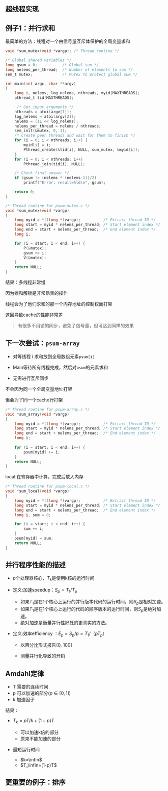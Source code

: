 ## 超线程实现





## 例子1：并行求和

最简单的方法：线程对一个由信号量互斥体保护的全局变量求和

```c
void *sum_mutex(void *vargp); /* Thread routine */

/* Global shared variables */
long gsum = 0;           /* Global sum */
long nelems_per_thread;  /* Number of elements to sum */
sem_t mutex;             /* Mutex to protect global sum */

int main(int argc, char **argv)
{
    long i, nelems, log_nelems, nthreads, myid[MAXTHREADS];
    pthread_t tid[MAXTHREADS];

     /* Get input arguments */
    nthreads = atoi(argv[1]);
    log_nelems = atoi(argv[2]);
    nelems = (1L << log_nelems);
    nelems_per_thread = nelems / nthreads;
    sem_init(&mutex, 0, 1);
    /* Create peer threads and wait for them to finish */
    for (i = 0; i < nthreads; i++) {                                    
        myid[i] = i;                                  
        Pthread_create(&tid[i], NULL, sum_mutex, &myid[i]); 
    }
    for (i = 0; i < nthreads; i++)
		Pthread_join(tid[i], NULL);                   

    /* Check final answer */
    if (gsum != (nelems * (nelems-1))/2)
        printf("Error: result=%ld\n", gsum); 

    return 0;
}

```



```c
/* Thread routine for psum-mutex.c */
void *sum_mutex(void *vargp)
{
    long myid = *((long *)vargp);          /* Extract thread ID */
    long start = myid * nelems_per_thread; /* Start element index */
    long end = start + nelems_per_thread;  /* End element index */
    long i;

    for (i = start; i < end; i++) {        
        P(&mutex);                     
        gsum += i;                     
        V(&mutex);                     
    }
    return NULL;
}

```

结果：多线程非常慢

因为锁和解锁是非常昂贵的操作

线程会为了他们求和的那一个内存地址的控制权而打架

这回导致cache的性能非常差

> 有很多不用锁的同步，避免了信号量，但可达到同样的效果

## 下一次尝试：`psum-array`

+ 对等线程 i 求和放到全局数组元素`psum[i]`

+ Main等待所有线程完成，然后对`psum`的元素求和

+ 无需进行互斥同步

不会因为同一个全局变量地址打架

但会为了同一个cache行打架

```c
/* Thread routine for psum-array.c */                                                                                      
void *sum_array(void *vargp)                                                                                               
{                                                                                                                          
    long myid = *((long *)vargp);          /* Extract thread ID */
    long start = myid * nelems_per_thread; /* Start element index */
    long end = start + nelems_per_thread;  /* End element index */ 
    long i;                                                                    
    
    for (i = start; i < end; i++) {        
        psum[myid] += i;                   
    }
    return NULL;                                                               
}

```

local:在寄存器中计算，完成后放入内存

```c
/* Thread routine for psum-local.c */
void *sum_local(void *vargp)
{
    long myid = *((long *)vargp);          /* Extract thread ID */
    long start = myid * nelems_per_thread; /* Start element index */
    long end = start + nelems_per_thread;  /* End element index */   
    long i, sum = 0;

    for (i = start; i < end; i++) {        
        sum += i;                          
    }
    psum[myid] = sum;
    return NULL;
}

```

## 并行程序性能的描述

+ $p$个处理器核心，$T_k$是使用k核的运行时间

+ 定义:加速speedup：$S_p=T_1/T_p$
  + 如果$T_1$是在1个核心上运行的并行版本代码的运行时间，则$S_p$是相对加速。
  + 如果$T_1$是在1个核心上运行的代码的顺序版本的运行时间，则$S_p$是绝对加速。
  + 绝对加速是衡量并行性好处的更真实的方法。



+ 定义:效率efficiency ：$E_p=S_p/p=T_1/（pT_p）$
  + 以百分比形式报告(0, 100]

  + 测量并行化导致的开销

## Amdahl定律

+ T 需要的连续时间
+ p 可以加速的部分($p\in[0,1]$)
+ k 加速因子

结果：

+ $T_k=pT/k+(1-p)T$

  + 可以加速k倍的部分
  + 原来不能加速的部分

+ 最短运行时间

  + $k=\infin$
  + $T_\infin=(1-p)T$

  

## 更重要的例子：排序

